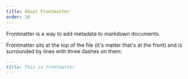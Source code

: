 ```yaml
---
title: About Frontmatter
order: 10
---
```


Frontmatter is a way to add metadata to markdown documents.

Frontmatter sits at the top of the file (it's matter that's at the front) and is
surrounded by lines with three dashes on them:

```md
---
title: This is frontmatter
---
```

<ReadMore list />

